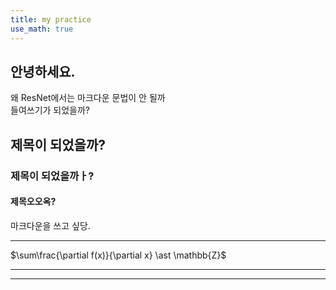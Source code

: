 ```yaml
---
title: my practice
use_math: true
---
```


## 안녕하세요.
왜 ResNet에서는 마크다운 문법이 안 될까
<br> 들여쓰기가 되었을까?

## 제목이 되었을까?
### 제목이 되었을까ㅏ?
#### 제목오오옥?

마크다운을 쓰고 싶당.<br>
* * *

$\sum\frac{\partial f(x)}{\partial x} \ast \mathbb{Z}$
* * *
* * *
